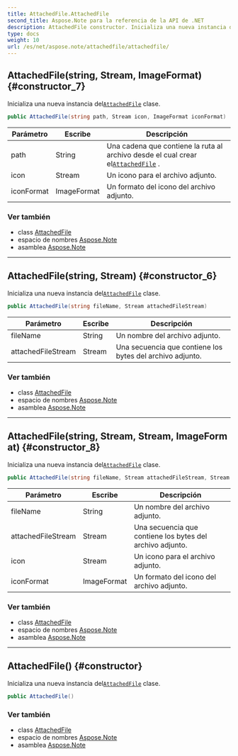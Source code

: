 ```yaml
---
title: AttachedFile.AttachedFile
second_title: Aspose.Note para la referencia de la API de .NET
description: AttachedFile constructor. Inicializa una nueva instancia delAttachedFile clase.
type: docs
weight: 10
url: /es/net/aspose.note/attachedfile/attachedfile/
---
```

## AttachedFile(string, Stream, ImageFormat) {#constructor_7}

Inicializa una nueva instancia del[`AttachedFile`](../) clase.

```csharp
public AttachedFile(string path, Stream icon, ImageFormat iconFormat)
```

| Parámetro | Escribe | Descripción |
| --- | --- | --- |
| path | String | Una cadena que contiene la ruta al archivo desde el cual crear el[`AttachedFile`](../) . |
| icon | Stream | Un icono para el archivo adjunto. |
| iconFormat | ImageFormat | Un formato del icono del archivo adjunto. |

### Ver también

* class [AttachedFile](../)
* espacio de nombres [Aspose.Note](../../attachedfile/)
* asamblea [Aspose.Note](../../../)

---

## AttachedFile(string, Stream) {#constructor_6}

Inicializa una nueva instancia del[`AttachedFile`](../) clase.

```csharp
public AttachedFile(string fileName, Stream attachedFileStream)
```

| Parámetro | Escribe | Descripción |
| --- | --- | --- |
| fileName | String | Un nombre del archivo adjunto. |
| attachedFileStream | Stream | Una secuencia que contiene los bytes del archivo adjunto. |

### Ver también

* class [AttachedFile](../)
* espacio de nombres [Aspose.Note](../../attachedfile/)
* asamblea [Aspose.Note](../../../)

---

## AttachedFile(string, Stream, Stream, ImageFormat) {#constructor_8}

Inicializa una nueva instancia del[`AttachedFile`](../) clase.

```csharp
public AttachedFile(string fileName, Stream attachedFileStream, Stream icon, ImageFormat iconFormat)
```

| Parámetro | Escribe | Descripción |
| --- | --- | --- |
| fileName | String | Un nombre del archivo adjunto. |
| attachedFileStream | Stream | Una secuencia que contiene los bytes del archivo adjunto. |
| icon | Stream | Un icono para el archivo adjunto. |
| iconFormat | ImageFormat | Un formato del icono del archivo adjunto. |

### Ver también

* class [AttachedFile](../)
* espacio de nombres [Aspose.Note](../../attachedfile/)
* asamblea [Aspose.Note](../../../)

---

## AttachedFile() {#constructor}

Inicializa una nueva instancia del[`AttachedFile`](../) clase.

```csharp
public AttachedFile()
```

### Ver también

* class [AttachedFile](../)
* espacio de nombres [Aspose.Note](../../attachedfile/)
* asamblea [Aspose.Note](../../../)


